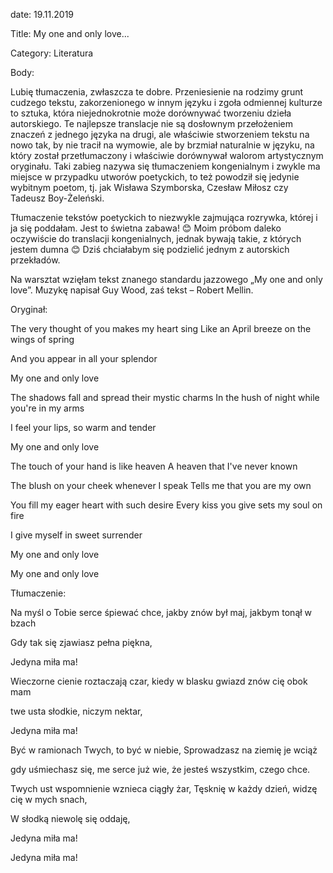 date: 19.11.2019

Title: My one and only love...

Category: Literatura

Body:

Lubię tłumaczenia, zwłaszcza te dobre. Przeniesienie na rodzimy grunt cudzego tekstu, zakorzenionego w innym języku i zgoła odmiennej kulturze to sztuka, która niejednokrotnie może dorównywać tworzeniu dzieła autorskiego. Te najlepsze translacje nie są dosłownym przełożeniem znaczeń z jednego języka na drugi, ale właściwie stworzeniem tekstu na nowo tak, by nie tracił na wymowie, ale by brzmiał naturalnie w języku, na który został przetłumaczony i właściwie dorównywał walorom artystycznym oryginału. Taki zabieg nazywa się tłumaczeniem kongenialnym i zwykle ma miejsce w przypadku utworów poetyckich, to też powodził się jedynie wybitnym poetom, tj. jak Wisława Szymborska, Czesław Miłosz czy Tadeusz Boy-Żeleński.

Tłumaczenie tekstów poetyckich to niezwykle zajmująca rozrywka, której i ja się poddałam. Jest to świetna zabawa! 😊 Moim próbom daleko oczywiście do translacji kongenialnych, jednak bywają takie, z których jestem dumna 😊 Dziś chciałabym się podzielić jednym z autorskich przekładów.

Na warsztat wzięłam tekst znanego standardu jazzowego „My one and only love”. Muzykę napisał Guy Wood, zaś tekst – Robert Mellin.


Oryginał:

The very thought of you makes my heart sing Like an April breeze on the wings of spring

And you appear in all your splendor

My one and only love

The shadows fall and spread their mystic charms In the hush of night while you're in my arms

I feel your lips, so warm and tender

My one and only love

The touch of your hand is like heaven A heaven that I've never known

The blush on your cheek whenever I speak Tells me that you are my own

You fill my eager heart with such desire Every kiss you give sets my soul on fire

I give myself in sweet surrender

My one and only love

My one and only love


Tłumaczenie:

Na myśl o Tobie serce śpiewać chce, jakby znów był maj, jakbym tonął w bzach

Gdy tak się zjawiasz pełna piękna,

Jedyna miła ma!

Wieczorne cienie roztaczają czar, kiedy w blasku gwiazd znów cię obok mam

twe usta słodkie, niczym nektar,

Jedyna miła ma!

Być w ramionach Twych, to być w niebie, Sprowadzasz na ziemię je wciąż

gdy uśmiechasz się, me serce już wie, że jesteś wszystkim, czego chce.

Twych ust wspomnienie wznieca ciągły żar, Tęsknię w każdy dzień, widzę cię w mych snach,

W słodką niewolę się oddaję,

Jedyna miła ma!

Jedyna miła ma!